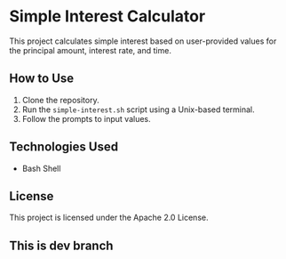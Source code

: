 # Simple Interest Calculator

This project calculates simple interest based on user-provided values for the principal amount, interest rate, and time.

## How to Use

1. Clone the repository.
2. Run the `simple-interest.sh` script using a Unix-based terminal.
3. Follow the prompts to input values.

## Technologies Used

- Bash Shell

## License

This project is licensed under the Apache 2.0 License.


## This is dev branch
